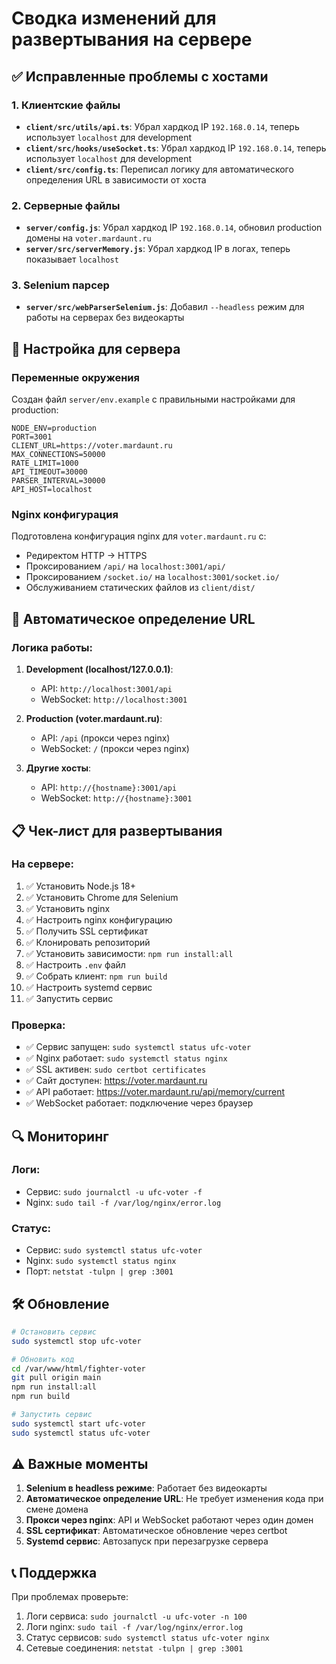 # Сводка изменений для развертывания на сервере

## ✅ Исправленные проблемы с хостами

### 1. Клиентские файлы
- **`client/src/utils/api.ts`**: Убрал хардкод IP `192.168.0.14`, теперь использует `localhost` для development
- **`client/src/hooks/useSocket.ts`**: Убрал хардкод IP `192.168.0.14`, теперь использует `localhost` для development
- **`client/src/config.ts`**: Переписал логику для автоматического определения URL в зависимости от хоста

### 2. Серверные файлы
- **`server/config.js`**: Убрал хардкод IP `192.168.0.14`, обновил production домены на `voter.mardaunt.ru`
- **`server/src/serverMemory.js`**: Убрал хардкод IP в логах, теперь показывает `localhost`

### 3. Selenium парсер
- **`server/src/webParserSelenium.js`**: Добавил `--headless` режим для работы на серверах без видеокарты

## 🔧 Настройка для сервера

### Переменные окружения
Создан файл `server/env.example` с правильными настройками для production:

```env
NODE_ENV=production
PORT=3001
CLIENT_URL=https://voter.mardaunt.ru
MAX_CONNECTIONS=50000
RATE_LIMIT=1000
API_TIMEOUT=30000
PARSER_INTERVAL=30000
API_HOST=localhost
```

### Nginx конфигурация
Подготовлена конфигурация nginx для `voter.mardaunt.ru` с:
- Редиректом HTTP → HTTPS
- Проксированием `/api/` на `localhost:3001/api/`
- Проксированием `/socket.io/` на `localhost:3001/socket.io/`
- Обслуживанием статических файлов из `client/dist/`

## 🚀 Автоматическое определение URL

### Логика работы:
1. **Development (localhost/127.0.0.1)**: 
   - API: `http://localhost:3001/api`
   - WebSocket: `http://localhost:3001`

2. **Production (voter.mardaunt.ru)**:
   - API: `/api` (прокси через nginx)
   - WebSocket: `/` (прокси через nginx)

3. **Другие хосты**:
   - API: `http://{hostname}:3001/api`
   - WebSocket: `http://{hostname}:3001`

## 📋 Чек-лист для развертывания

### На сервере:
1. ✅ Установить Node.js 18+
2. ✅ Установить Chrome для Selenium
3. ✅ Установить nginx
4. ✅ Настроить nginx конфигурацию
5. ✅ Получить SSL сертификат
6. ✅ Клонировать репозиторий
7. ✅ Установить зависимости: `npm run install:all`
8. ✅ Настроить `.env` файл
9. ✅ Собрать клиент: `npm run build`
10. ✅ Настроить systemd сервис
11. ✅ Запустить сервис

### Проверка:
- ✅ Сервис запущен: `sudo systemctl status ufc-voter`
- ✅ Nginx работает: `sudo systemctl status nginx`
- ✅ SSL активен: `sudo certbot certificates`
- ✅ Сайт доступен: https://voter.mardaunt.ru
- ✅ API работает: https://voter.mardaunt.ru/api/memory/current
- ✅ WebSocket работает: подключение через браузер

## 🔍 Мониторинг

### Логи:
- Сервис: `sudo journalctl -u ufc-voter -f`
- Nginx: `sudo tail -f /var/log/nginx/error.log`

### Статус:
- Сервис: `sudo systemctl status ufc-voter`
- Nginx: `sudo systemctl status nginx`
- Порт: `netstat -tulpn | grep :3001`

## 🛠️ Обновление

```bash
# Остановить сервис
sudo systemctl stop ufc-voter

# Обновить код
cd /var/www/html/fighter-voter
git pull origin main
npm run install:all
npm run build

# Запустить сервис
sudo systemctl start ufc-voter
sudo systemctl status ufc-voter
```

## ⚠️ Важные моменты

1. **Selenium в headless режиме**: Работает без видеокарты
2. **Автоматическое определение URL**: Не требует изменения кода при смене домена
3. **Прокси через nginx**: API и WebSocket работают через один домен
4. **SSL сертификат**: Автоматическое обновление через certbot
5. **Systemd сервис**: Автозапуск при перезагрузке сервера

## 📞 Поддержка

При проблемах проверьте:
1. Логи сервиса: `sudo journalctl -u ufc-voter -n 100`
2. Логи nginx: `sudo tail -f /var/log/nginx/error.log`
3. Статус сервисов: `sudo systemctl status ufc-voter nginx`
4. Сетевые соединения: `netstat -tulpn | grep :3001` 